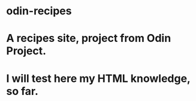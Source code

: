 # odin-recipes
# A recipes site, project from Odin Project.
# I will test here my HTML knowledge, so far.
